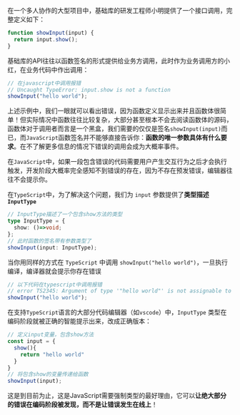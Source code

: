 在一个多人协作的大型项目中，基础库的研发工程师小明提供了一个接口调用，完整定义如下：

```javascript
function showInput(input) {
  return input.show();
}
```

基础库的API往往以函数签名的形式提供给业务方调用，此时作为业务调用方的小红，在业务代码中作出调用：

```javascript
// 在javascript中调用报错
// Uncaught TypeError: input.show is not a function
showInput("hello world");
```

上述示例中，我们一眼就可以看出错误，因为函数定义显示出来并且函数体很简单！但实际情况中函数往往比较复杂，大部分甚至根本不会去阅读函数体的源码，函数体对于调用者而言是一个黑盒，我们需要的仅仅是签名`showInput(input)`而已，而`JavaScript`函数签名并不能够直接告诉你：**函数的唯一参数具体有什么要求**。在不了解更多信息的情况下错误的调用会成为大概率事件。


在`JavaScript`中，如果一段包含错误的代码需要用户产生交互行为之后才会执行触发，开发阶段大概率完全感知不到错误的存在，因为不存在预发错误，编辑器往往不会提示你。


在`TypeScript`中，为了解决这个问题，我们为 `input` 参数提供了**类型描述 `InputType`**

```typescript
// InputType描述了一个包含show方法的类型
type InputType = {
  show: ()=>void;
};
// 此时函数的签名带有参数类型了
showInput(input: InputType);
```

当你用同样的方式在 `TypeScript` 中调用 `showInput("hello world")`，一旦执行编译，编译器就会提示你存在错误

```typescript
// 以下代码在typescript中调用报错
// error TS2345: Argument of type '"hello world"' is not assignable to parameter of type 'InputType'.
showInput("hello world");
```

在支持`TypeScript`语言的大部分代码编辑器（如`vscode`）中，`InputType` 类型在编码阶段就被正确的智能提示出来，改成正确版本：

```typescript
// 定义input变量，包含show方法
const input = {
  show(){
    return "hello world"
  }
}
// 将包含show的变量传递给函数
showInput(input);
```

这是到目前为止，这是JavaScript需要强制类型的最好理由，它可以**让绝大部分的错误在编码阶段被发现，而不是让错误发生在线上**！

